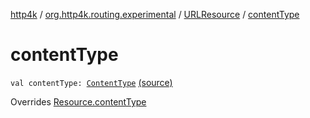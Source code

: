 [http4k](../../index.md) / [org.http4k.routing.experimental](../index.md) / [URLResource](index.md) / [contentType](./content-type.md)

# contentType

`val contentType: `[`ContentType`](../../org.http4k.core/-content-type/index.md) [(source)](https://github.com/http4k/http4k/blob/master/http4k-core/src/main/kotlin/org/http4k/routing/experimental/URLResource.kt#L10)

Overrides [Resource.contentType](../-resource/content-type.md)

